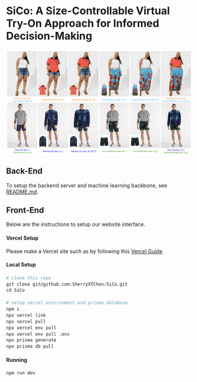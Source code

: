 # SiCo: A Size-Controllable Virtual Try-On Approach for Informed Decision-Making

![teaser image](https://github.com/SherryXTChen/SiCo/blob/0922fdf15af7942ae67ac72d07bf0f03add0ee16/assets/teaser.png)

## Back-End

To setup the backend server and machine learning backbone, see [README.md](https://github.com/SherryXTChen/SiCo/blob/5efd3729ff2cbba1aa480bf9f6d9c59ddedc04a4/README.md).

## Front-End

Below are the instructions to setup our website interface.

#### Vercel Setup

Please make a Vercel site such as by following this [Vercel Guide](https://medium.com/@hikmohadetunji/hosting-your-first-website-on-vercel-a-step-by-step-guide-95061f1ca687).

#### Local Setup

```python
# clone this repo
git clone git@github.com:SherryXTChen/SiCo.git
cd SiCo

# setup vercel environment and prisma database
npm i
npx vercel link
npx vercel pull
npx vercel env pull
npx vercel env pull .env
npx prisma generate
npx prisma db pull
```

#### Running

```python
npm run dev
```
